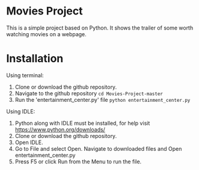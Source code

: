 # Movies Project

This is a simple project based on Python. It shows the trailer of some worth watching movies on a webpage.

# Installation

Using terminal:
1. Clone or download the github repository.
2. Navigate to the github repository
   `cd Movies-Project-master`
3. Run the 'entertainment_center.py' file
   `python entertainment_center.py`
   
Using IDLE:
1. Python along with IDLE must be installed, for help visit https://www.python.org/downloads/
2. Clone or download the github repository.
3. Open IDLE.
4. Go to File and select Open. Navigate to downloaded files
   and Open entertainment_center.py 
5. Press F5 or click Run from the Menu to run the file.
  
 


